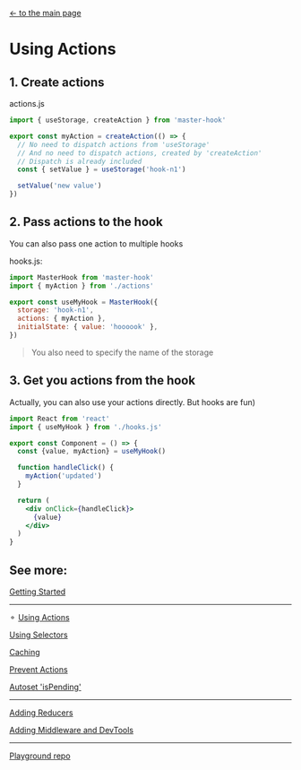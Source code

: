 [<- to the main page](https://github.com/opium-pro/master-hook)

# Using Actions


## 1. Create actions

actions.js
```js
import { useStorage, createAction } from 'master-hook'

export const myAction = createAction(() => {
  // No need to dispatch actions from 'useStorage'
  // And no need to dispatch actions, created by 'createAction'
  // Dispatch is already included
  const { setValue } = useStorage('hook-n1')

  setValue('new value')
})
```

## 2. Pass actions to the hook
You can also pass one action to multiple hooks

hooks.js:
```js
import MasterHook from 'master-hook'
import { myAction } from './actions'

export const useMyHook = MasterHook({
  storage: 'hook-n1',
  actions: { myAction },
  initialState: { value: 'hoooook' },
})
```
> You also need to specify the name of the storage


## 3. Get you actions from the hook
Actually, you can also use your actions directly.
But hooks are fun)

```jsx
import React from 'react'
import { useMyHook } from './hooks.js'

export const Component = () => {
  const {value, myAction} = useMyHook()

  function handleClick() {
    myAction('updated')
  }

  return (
    <div onClick={handleClick}>
      {value}
    </div>
  )
}
```

## See more:

[Getting Started](https://github.com/opium-pro/master-hook/blob/master/docs/GETTING_STARTED.md)

---

⚬ [Using Actions](https://github.com/opium-pro/master-hook/blob/master/docs/ACTIONS.md)

[Using Selectors](https://github.com/opium-pro/master-hook/blob/master/docs/SELECTORS.md)

[Caching](https://github.com/opium-pro/master-hook/blob/master/docs/CACHING.md)

[Prevent Actions](https://github.com/opium-pro/master-hook/blob/master/docs/PREVENT_ACTIONS.md)

[Autoset 'isPending'](https://github.com/opium-pro/master-hook/blob/master/docs/IS_PENDING.md)

---

[Adding Reducers](https://github.com/opium-pro/master-hook/blob/master/docs/ADDING_REDUCERS.md)

[Adding Middleware and DevTools](https://github.com/opium-pro/master-hook/blob/master/docs/ADDING_MIDDLEWARE.md)

---

[Playground repo](https://github.com/opium-pro/master-hook-playground)